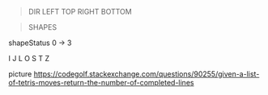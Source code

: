 > DIR
> LEFT TOP RIGHT BOTTOM

> SHAPES

shapeStatus 0 -> 3

I J L O S T Z

picture
https://codegolf.stackexchange.com/questions/90255/given-a-list-of-tetris-moves-return-the-number-of-completed-lines
